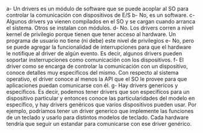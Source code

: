 a- Un drivers es un módulo de software que se puede acoplar al SO para controlar la comunicación con dispositivos de E/S
b- No, es un software.
c- Algunos drivers ya vienen compilados en el SO y se cargan cuando arranca el sistema. Otros se instalan con módulos.
d- No. Los drivers corren a nivel kernel de privilegio porque tienen que tener acceso al hardware. Un programa de usuario no tiene (ni debe) este nivel de privilegios
e- No, pero se puede agregar la funcionalidad de interrupciones para que el hardware le notifique al driver de algún evento. Es decir, algunos drivers pueden soportar insterrupciones como comunicación con los dispositivos.
f- El driver como se encarga de controlar la comunicación con un dispositivo, conoce detalles muy especificos del mismo. Con respecto al sistema operativo, el driver conoce al menos la API que el SO le provee para que aplicaciones puedan comunicarse con él.
g- Hay drivers genericos y especificos. Es decir, podemos tener drivers que son especificos para un dispositivo particular y entonces conoce las particularidades del modelo en específico, y hay drivers genéricos que varios dispositivos pueden usar. Por ejemplo, podríamos tener un driver generico que implemente las funciones de un teclado y usarlo para distintos modelos de teclado. Cada hardware tendría que seguir un estandar para comunicarse con ese driver genérico.

